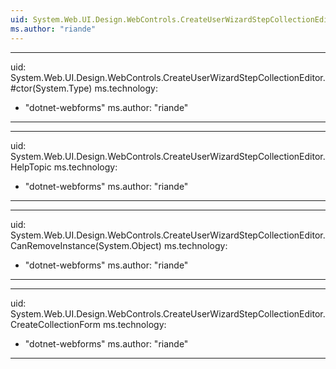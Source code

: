 ```yaml
---
uid: System.Web.UI.Design.WebControls.CreateUserWizardStepCollectionEditor
ms.author: "riande"
---
```


---
uid: System.Web.UI.Design.WebControls.CreateUserWizardStepCollectionEditor.#ctor(System.Type)
ms.technology: 
  - "dotnet-webforms"
ms.author: "riande"
---

---
uid: System.Web.UI.Design.WebControls.CreateUserWizardStepCollectionEditor.HelpTopic
ms.technology: 
  - "dotnet-webforms"
ms.author: "riande"
---

---
uid: System.Web.UI.Design.WebControls.CreateUserWizardStepCollectionEditor.CanRemoveInstance(System.Object)
ms.technology: 
  - "dotnet-webforms"
ms.author: "riande"
---

---
uid: System.Web.UI.Design.WebControls.CreateUserWizardStepCollectionEditor.CreateCollectionForm
ms.technology: 
  - "dotnet-webforms"
ms.author: "riande"
---
